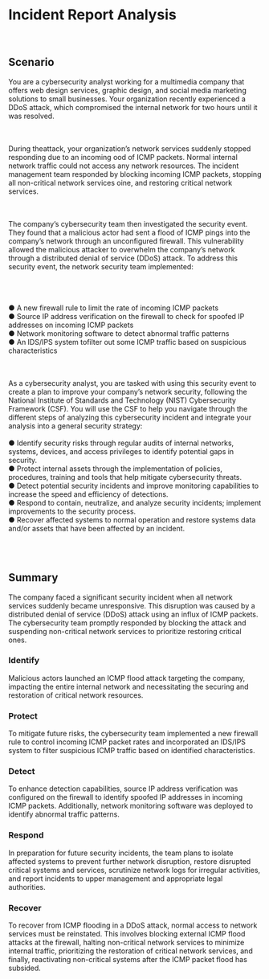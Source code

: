 <h1>Incident Report Analysis</h1><br>
<h2>Scenario</h2>
You are a cybersecurity analyst working for a multimedia company that offers web design services, graphic design, and social media marketing solutions to small businesses. Your organization recently experienced a DDoS attack, which compromised the internal network for two hours until it was resolved.

<br><br>During the attack, your organization’s network services suddenly stopped responding due to an incoming  ood of ICMP packets. Normal internal network traffic could not access any network resources. The incident management team responded by blocking incoming ICMP packets, stopping all non-critical network services o ine, and restoring critical network services.

<br><br>The company’s cybersecurity team then investigated the security event. They found that a malicious actor had sent a flood of ICMP pings into the company’s network through an unconfigured firewall. This vulnerability allowed the malicious attacker to overwhelm the company’s network through a distributed denial of service (DDoS) attack.
To address this security event, the network security team implemented:

<br><br>
<br>● A new  firewall rule to limit the rate of incoming ICMP packets
<br>● Source IP address verification on the  firewall to check for spoofed IP addresses on
incoming ICMP packets
<br>● Network monitoring software to detect abnormal traffic patterns
<br>● An IDS/IPS system to filter out some ICMP traffic based on suspicious characteristics

<br><br>As a cybersecurity analyst, you are tasked with using this security event to create a plan to improve your company’s network security, following the National Institute of Standards and Technology (NIST) Cybersecurity Framework (CSF). You will use the CSF to help you navigate through the different steps of analyzing this cybersecurity incident and integrate your analysis into a general security strategy:
<br><br>● Identify security risks through regular audits of internal networks, systems, devices, and access privileges to identify potential gaps in security.
<br>● Protect internal assets through the implementation of policies, procedures, training and tools that help mitigate cybersecurity threats.
<br>● Detect potential security incidents and improve monitoring capabilities to increase the speed and efficiency of detections.
<br>● Respond to contain, neutralize, and analyze security incidents; implement improvements to the security process.
<br>● Recover affected systems to normal operation and restore systems data and/or assets that have been affected by an incident.

<br><br><h2>Summary</h2>
The company faced a significant security incident when all network services suddenly became unresponsive. This disruption was caused by a distributed denial of service (DDoS) attack using an influx of ICMP packets. The cybersecurity team promptly responded by blocking the attack and suspending non-critical network services to prioritize restoring critical ones.
<h3>Identify</h3>
Malicious actors launched an ICMP flood attack targeting the company, impacting the entire internal network and necessitating the securing and restoration of critical network resources.
<h3>Protect</h3>
To mitigate future risks, the cybersecurity team implemented a new firewall rule to control incoming ICMP packet rates and incorporated an IDS/IPS system to filter suspicious ICMP traffic based on identified characteristics.
<h3>Detect</h3>
To enhance detection capabilities, source IP address verification was configured on the firewall to identify spoofed IP addresses in incoming ICMP packets. Additionally, network monitoring software was deployed to identify abnormal traffic patterns.
<h3>Respond</h3>
In preparation for future security incidents, the team plans to isolate affected systems to prevent further network disruption, restore disrupted critical systems and services, scrutinize network logs for irregular activities, and report incidents to upper management and appropriate legal authorities.
<h3>Recover</h3>
To recover from ICMP flooding in a DDoS attack, normal access to network services must be reinstated. This involves blocking external ICMP flood attacks at the firewall, halting non-critical network services to minimize internal traffic, prioritizing the restoration of critical network services, and finally, reactivating non-critical systems after the ICMP packet flood has subsided.





